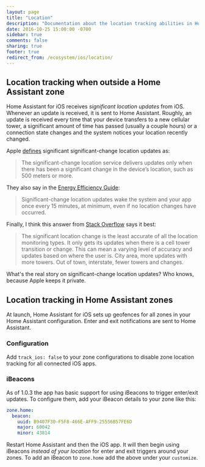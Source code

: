 ```yaml
---
layout: page
title: "Location"
description: "Documentation about the location tracking abilities in Home Assistant for iOS"
date: 2016-10-25 15:00:00 -0700
sidebar: true
comments: false
sharing: true
footer: true
redirect_from: /ecosystem/ios/location/
---
```


## Location tracking when outside a Home Assistant zone

Home Assistant for iOS receives _significant location updates_ from iOS. Whenever an update is received, it is sent to Home Assistant. Roughly, an update is received every time that your device transfers to a new cellular tower, a significant amount of time has passed (usually a couple hours) or a connection state changes and the system notices your location recently changed.

Apple [defines][apple-location-programming-guide] significant significant-change location updates as:

> The significant-change location service delivers updates only when there has been a significant change in the device’s location, such as 500 meters or more.

They also say in the [Energy Efficiency Guide][apple-energy-guide]:

> Significant-change location updates wake the system and your app once every 15 minutes, at minimum, even if no location changes have occurred.

Finally, I think this answer from [Stack Overflow][stackoverflow] says it best:

> The significant location change is the least accurate of all the location monitoring types. It only gets its updates when there is a cell tower transition or change. This can mean a varying level of accuracy and updates based on where the user is. City area, more updates with more towers. Out of town, interstate, fewer towers and changes.

What's the real story on significant-change location updates? Who knows, because Apple keeps it private.

## Location tracking in Home Assistant zones

At launch, Home Assistant for iOS sets up geofences for all zones in your Home Assistant configuration. Enter and exit notifications are sent to Home Assistant.

### Configuration

Add `track_ios: false` to your zone configurations to disable zone location tracking for all connected iOS apps.

### iBeacons

As of 1.0.3 the app has basic support for using iBeacons to trigger enter/exit updates. To configure them, add your iBeacon details to your zone like this:

```yaml
zone.home:
  beacon:
    uuid: B9407F30-F5F8-466E-AFF9-25556B57FE6D
    major: 60042
    minor: 43814
```

Restart Home Assistant and then the iOS app. It will then begin using iBeacons _instead of your location_ for enter and exit triggers around your zones. To add an iBeacon to `zone.home` add the above under your `customize`.

[apple-energy-guide]: https://developer.apple.com/library/content/documentation/Performance/Conceptual/EnergyGuide-iOS/LocationBestPractices.html#//apple_ref/doc/uid/TP40015243-CH24-SW4
[apple-location-programming-guide]: https://developer.apple.com/library/content/documentation/UserExperience/Conceptual/LocationAwarenessPG/CoreLocation/CoreLocation.html#//apple_ref/doc/uid/TP40009497-CH2-SW9
[stackoverflow]: http://stackoverflow.com/a/13331625/486182
